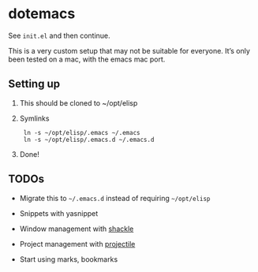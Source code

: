 # dotemacs

See `init.el` and then continue.

This is a very custom setup that may not be suitable for everyone. It’s
only been tested on a mac, with the emacs mac port.

## Setting up

1. This should be cloned to ~/opt/elisp

2. Symlinks

        ln -s ~/opt/elisp/.emacs ~/.emacs
        ln -s ~/opt/elisp/.emacs.d ~/.emacs.d

3. Done!

## TODOs

- Migrate this to `~/.emacs.d` instead of requiring `~/opt/elisp`

- Snippets with yasnippet

- Window management with [shackle](https://github.com/wasamasa/shackle)

- Project management with [projectile](http://endlessparentheses.com/improving-projectile-with-extra-commands.html)

- Start using marks, bookmarks

